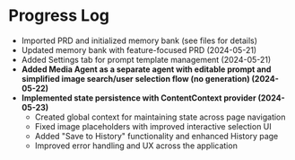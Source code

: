 # Progress Log

- Imported PRD and initialized memory bank (see files for details)
- Updated memory bank with feature-focused PRD (2024-05-21)
- Added Settings tab for prompt template management (2024-05-21)
- **Added Media Agent as a separate agent with editable prompt and simplified image search/user selection flow (no generation) (2024-05-22)**
- **Implemented state persistence with ContentContext provider (2024-05-23)**
  - Created global context for maintaining state across page navigation
  - Fixed image placeholders with improved interactive selection UI
  - Added "Save to History" functionality and enhanced History page
  - Improved error handling and UX across the application
